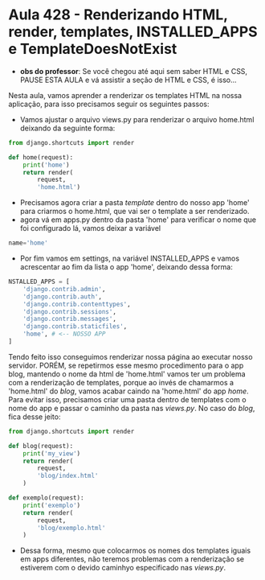 # Aula 428 - Renderizando HTML, render, templates, INSTALLED_APPS e TemplateDoesNotExist
- **obs do professor**: Se você chegou até aqui sem saber HTML e CSS, PAUSE ESTA AULA e vá assistir a seção de HTML e CSS, é isso...

Nesta aula, vamos aprender a renderizar os templates HTML na nossa aplicação, para isso precisamos seguir os seguintes passos:
- Vamos ajustar o arquivo views.py para renderizar o arquivo home.html deixando da seguinte forma:

~~~python
from django.shortcuts import render

def home(request):
    print('home')
    return render(
        request,
        'home.html')
~~~

- Precisamos agora criar a pasta *template* dentro do nosso app 'home' para criarmos o home.html, que vai ser o template a ser renderizado.
- agora vá em apps.py dentro da pasta 'home' para verificar o nome que foi configurado lá, vamos deixar a variável 
~~~python
name='home'
~~~

- Por fim vamos em settings, na variável INSTALLED_APPS e vamos acrescentar ao fim da lista o app 'home', deixando dessa forma:
~~~python
NSTALLED_APPS = [
    'django.contrib.admin',
    'django.contrib.auth',
    'django.contrib.contenttypes',
    'django.contrib.sessions',
    'django.contrib.messages',
    'django.contrib.staticfiles',
    'home', # <-- NOSSO APP
]
~~~
Tendo feito isso conseguimos renderizar nossa página ao executar nosso servidor. PORÉM, se repetirmos esse mesmo procedimento para o app blog, mantendo o nome da html de 'home.html' vamos ter um problema com a renderização de templates, porque ao invés de chamarmos a 'home.html' do *blog*, vamos acabar caindo na 'home.html' do app *home*. Para evitar isso, precisamos criar uma pasta dentro de templates com o nome do app e passar o caminho da pasta nas *views.py*. No caso do *blog*, fica desse jeito:
~~~python
from django.shortcuts import render

def blog(request):
    print('my_view')
    return render(
        request, 
        'blog/index.html'
    )

def exemplo(request):
    print('exemplo')
    return render(
        request,
        'blog/exemplo.html'
    )
~~~
- Dessa forma, mesmo que colocarmos os nomes dos templates iguais em apps diferentes, não teremos problemas com a renderização se estiverem com o devido caminhyo especificado nas *views.py*.
